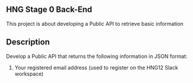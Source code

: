 ## HNG Stage 0 Back-End

This project is about developing a Public API to retrieve basic information

## Description

Develop a Public API that returns the following information in JSON format:
1. Your registered email address (used to register on the HNG12 Slack workspace)
